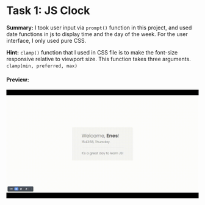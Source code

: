 # Task 1: JS Clock

**Summary:**
I took user input via `prompt()` function in this project, and used date functions in js to display time and the day of the week. For the user interface, I only used pure CSS.

**Hint:**
`clamp()` function that I used in CSS file is to make the font-size responsive relative to viewport size. This function takes three arguments. `clamp(min, preferred, max)`

#### Preview:

![Homepage](./preview.gif)
